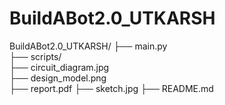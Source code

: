 # BuildABot2.0_UTKARSH
BuildABot2.0_UTKARSH/
├── main.py            
├── scripts/            
├── circuit_diagram.jpg           
├── design_model.png  
├── report.pdf
├── sketch.jpg
├── README.md           
